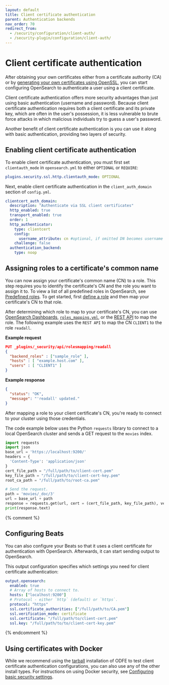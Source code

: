 ```yaml
---
layout: default
title: Client certificate authentication
parent: Authentication backends
nav_order: 70
redirect_from:
  - /security/configuration/client-auth/
  - /security-plugin/configuration/client-auth/
---
```


# Client certificate authentication

After obtaining your own certificates either from a certificate authority (CA) or by [generating your own certificates using OpenSSL]({{site.url}}{{site.baseurl}}/security/configuration/generate-certificates), you can start configuring OpenSearch to authenticate a user using a client certificate.

Client certificate authentication offers more security advantages than just using basic authentication (username and password). Because client certificate authentication requires both a client certificate and its private key, which are often in the user's possession, it is less vulnerable to brute force attacks in which malicious individuals try to guess a user's password.

Another benefit of client certificate authentication is you can use it along with basic authentication, providing two layers of security.

## Enabling client certificate authentication

To enable client certificate authentication, you must first set `clientauth_mode` in `opensearch.yml` to either `OPTIONAL` or `REQUIRE`:

```yml
plugins.security.ssl.http.clientauth_mode: OPTIONAL
```

Next, enable client certificate authentication in the `client_auth_domain` section of `config.yml`.

```yml
clientcert_auth_domain:
  description: "Authenticate via SSL client certificates"
  http_enabled: true
  transport_enabled: true
  order: 1
  http_authenticator:
    type: clientcert
    config:
      username_attribute: cn #optional, if omitted DN becomes username
    challenge: false
  authentication_backend:
    type: noop
```

## Assigning roles to a certificate's common name

You can now assign your certificate's common name (CN) to a role. This step requires you to identify the certificate's CN and the role you want to assign it to. To view a list of all predefined roles in OpenSearch, see [Predefined roles]({{site.url}}{{site.baseurl}}/security/access-control/users-roles/#predefined-roles). To get started, first [define a role]({{site.url}}{{site.baseurl}}/security/access-control/users-roles/#defining-roles) and then map your certificate's CN to that role.

After determining which role to map to your certificate's CN, you can use [OpenSearch Dashboards]({{site.url}}{{site.baseurl}}/security/access-control/users-roles/#mapping-users-to-roles), [`roles_mapping.yml`]({{site.url}}{{site.baseurl}}/security/configuration/yaml/#roles_mappingyml), or the [REST API]({{site.url}}{{site.baseurl}}/security/access-control/api/#create-role-mapping) to map the role. The following example uses the `REST API` to map the CN `CLIENT1` to the role `readall`.

**Example request**

```json
PUT _plugins/_security/api/rolesmapping/readall
{
  "backend_roles" : ["sample_role" ],
  "hosts" : [ "example.host.com" ],
  "users" : [ "CLIENT1" ]
}
```

**Example response**

```json
{
  "status": "OK",
  "message": "'readall' updated."
}
```

After mapping a role to your client certificate's CN, you're ready to connect to your cluster using those credentials.

The code example below uses the Python `requests` library to connect to a local OpenSearch cluster and sends a GET request to the `movies` index.

```python
import requests
import json
base_url = 'https://localhost:9200/'
headers = {
  'Content-Type': 'application/json'
}
cert_file_path = "/full/path/to/client-cert.pem"
key_file_path = "/full/path/to/client-cert-key.pem"
root_ca_path = "/full/path/to/root-ca.pem"

# Send the request.
path = 'movies/_doc/3'
url = base_url + path
response = requests.get(url, cert = (cert_file_path, key_file_path), verify=root_ca_path)
print(response.text)
```

{% comment %}
## Configuring Beats

You can also configure your Beats so that it uses a client certificate for authentication with OpenSearch. Afterwards, it can start sending output to OpenSearch.

This output configuration specifies which settings you need for client certificate authentication:

```yml
output.opensearch:
  enabled: true
  # Array of hosts to connect to.
  hosts: ["localhost:9200"]
  # Protocol - either `http` (default) or `https`.
  protocol: "https"
  ssl.certificate_authorities: ["/full/path/to/CA.pem"]
  ssl.verification_mode: certificate
  ssl.certificate: "/full/path/to/client-cert.pem"
  ssl.key: "/full/path/to/to/client-cert-key.pem"
```
{% endcomment %}

## Using certificates with Docker

While we recommend using the [tarball]({{site.url}}{{site.baseurl}}/install-and-configure/install-opensearch/tar/) installation of ODFE to test client certificate authentication configurations, you can also use any of the other install types. For instructions on using Docker security, see [Configuring basic security settings]({{site.url}}{{site.baseurl}}/install-and-configure/install-opensearch/docker/#configuring-basic-security-settings).

